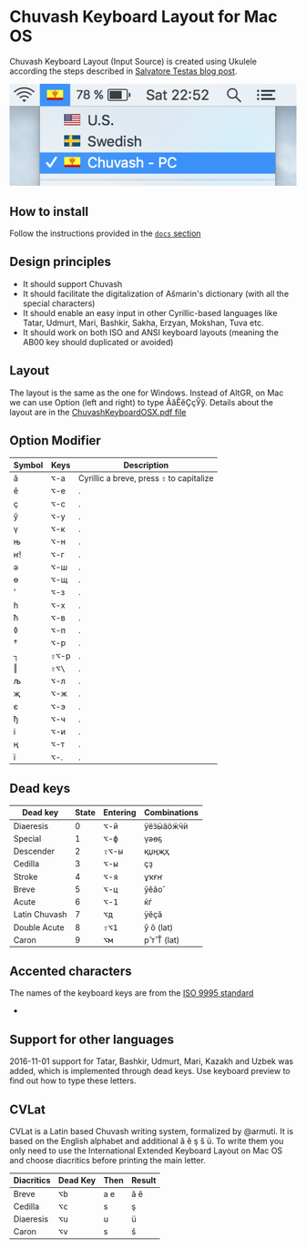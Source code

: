 # Chuvash Keyboard Layout for Mac OS
Chuvash Keyboard Layout (Input Source) is created using Ukulele according the steps described in [Salvatore Testas blog post](https://saltesta.com/hack/customizing-mac-input-source-icon/).


![Choosing Chuvash Input source](../docs/img/cv-kbd-mac-000.png?raw=true)

## How to install

Follow the instructions provided in the [`docs` section](../docs/setup-en.md#mac)

## Design principles

* It should support Chuvash
* It should facilitate the digitalization of Ašmarin's dictionary (with all the special characters)
* It should enable an easy input in other Cyrillic-based languages like Tatar, Udmurt, Mari, Bashkir, Sakha, Erzyan, Mokshan, Tuva etc. 
* It should work on both ISO and ANSI keyboard layouts (meaning the AB00 key should duplicated or avoided)

## Layout

The layout is the same as the one for Windows. Instead of AltGR, on Mac we can use Option (left and right) to type ӐӑӖӗҪҫӲӳ. Details about the layout are in the [ChuvashKeyboardOSX.pdf file](ChuvashKeyboardOSX.pdf)

## Option Modifier
|Symbol|Keys|Description|
|------|----|-----------|
|ӑ|<kbd>⌥</kbd>-а|Cyrillic a breve, press <kbd>⇧</kbd> to capitalize|
|ӗ|<kbd>⌥</kbd>-е|.|
|ҫ|<kbd>⌥</kbd>-с|.|
|ӳ|<kbd>⌥</kbd>-у|.|
|ү|<kbd>⌥</kbd>-к|.|
|њ|<kbd>⌥</kbd>-н|.|
|ҥ!|<kbd>⌥</kbd>-г|.|
|ә|<kbd>⌥</kbd>-ш|.|
|ө|<kbd>⌥</kbd>-щ|.|
|'|<kbd>⌥</kbd>-з|.|
|һ|<kbd>⌥</kbd>-х|.|
|ћ|<kbd>⌥</kbd>-в|.|
|◊|<kbd>⌥</kbd>-п|.|
|†|<kbd>⌥</kbd>-р|.|
|┐|<kbd>⇧</kbd><kbd>⌥</kbd>-р|.|
|‖|<kbd>⇧</kbd><kbd>⌥</kbd><kbd>\\</kbd>|.|
|љ|<kbd>⌥</kbd>-л|.|
|җ|<kbd>⌥</kbd>-ж|.|
|є|<kbd>⌥</kbd>-э|.|
|ђ|<kbd>⌥</kbd>-ч|.|
|і|<kbd>⌥</kbd>-и|.|
|ң|<kbd>⌥</kbd>-т|.|
|ї|<kbd>⌥</kbd>-.|.|


## Dead keys

|Dead key|State|Entering|Combinations|
|--------|-----|--------|------------|
|Diaeresis|0|<kbd>⌥</kbd>-<kbd>й</kbd>|ӱёӟӹӓӧӝӵӥ|
|Special|1|<kbd>⌥</kbd>-<kbd>ф</kbd>|үәөҕ|
|Descender|2|<kbd>⇧</kbd><kbd>⌥</kbd>-<kbd>ы</kbd>|қџңҗҳ|
|Cedilla|3|<kbd>⌥</kbd>-<kbd>ы</kbd>|ҫҙ|
|Stroke|4|<kbd>⌥</kbd>-<kbd>я</kbd>|ұҡғҥ|
|Breve|5|<kbd>⌥</kbd>-<kbd>ц</kbd>|ўӗӑо̆|
|Acute|6|<kbd>⌥</kbd>-<kbd>1</kbd>|ќѓ|
|Latin Chuvash|7|<kbd>⌥</kbd><kbd>д</kbd>|ÿĕçă|
|Double Acute|8|<kbd>⇧</kbd><kbd>⌥</kbd><kbd>1</kbd>|ӳ ő (lat)|
|Caron|9|<kbd>⌥</kbd><kbd>м</kbd>|р̌ т̌ Ť (lat)|


## Accented characters

The names of the keyboard keys are from the [ISO 9995 standard](https://en.wikipedia.org/wiki/ISO/IEC_9995#Physical_division_and_reference_grid)

* 

## Support for other languages
2016-11-01 support for Tatar, Bashkir, Udmurt, Mari, Kazakh and Uzbek was added, which is implemented through dead keys. Use keyboard preview to find out how to type these letters.

## CVLat
CVLat is a Latin based Chuvash writing system, formalized by @armuti. It is based on the English alphabet and additional ă ĕ ş š ü. To write them you only need to use the International Extended Keyboard Layout on Mac OS and choose diacritics before printing the main letter.

| Diacritics|Dead Key                | Then|Result|
| ----------|------------------------|-----|------|
| Breve     |<kbd>⌥</kbd><kbd>b</kbd>|a e  |ă ĕ   |
| Cedilla   |<kbd>⌥</kbd><kbd>c</kbd>|s    |ş     |
| Diaeresis |<kbd>⌥</kbd><kbd>u</kbd>|u    |ü     |
| Caron     |<kbd>⌥</kbd><kbd>v</kbd>|s    |š     |